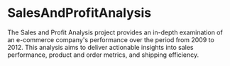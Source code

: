 # SalesAndProfitAnalysis
The Sales and Profit Analysis project provides an in-depth examination of an e-commerce company's performance over the period from 2009 to 2012. This analysis aims to deliver actionable insights into sales performance, product and order metrics, and shipping efficiency.
